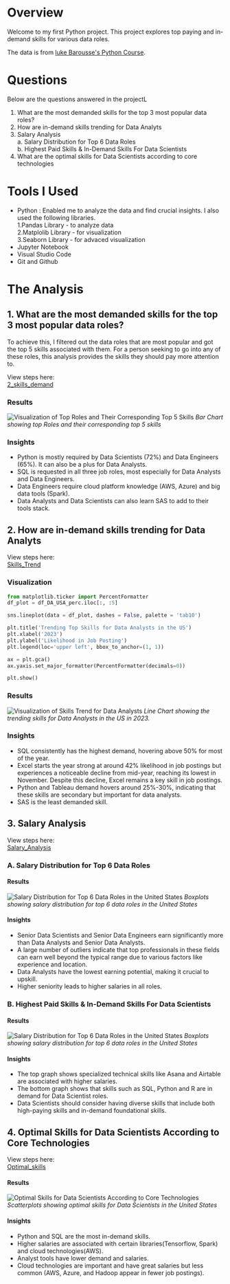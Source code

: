 # Overview
Welcome to my first Python project. This project explores top paying and in-demand skills for various data roles. 

The data is from [luke Barousse's Python Course](https://youtu.be/wUSDVGivd-8?si=lzQans0aSTNDSogc).

# Questions
Below are the questions answered in the projectL
1. What are the most demanded skills for the top 3 most popular data roles?
2. How are in-demand skills trending for Data Analyts 
3. Salary Analysis <br>
 a. Salary Distribution for Top 6 Data Roles <br>
 b. Highest Paid Skills & In-Demand Skills For Data Scientists
4. What are the optimal skills for Data Scientists according to core technologies
 
# Tools I Used
- Python : Enabled me to analyze the data and find crucial insights. I also used the following libraries.<br>
 1.Pandas Library - to analyze data <br>2.Matplolib Library - for visualization <br>3.Seaborn Library - for advaced visualization
- Jupyter Notebook
- Visual Studio Code 
- Git and Github 
 

# The Analysis

## 1. What are the most demanded skills for the top 3 most popular data roles?

To achieve this, I filtered out the data roles that are most popular and got the top 5 skills associated with them. For a person seeking to go into any of these roles, this analysis provides the skills they should pay more attention to. 

View steps here:<br>
[2_skills_demand](3_project\2_skills_demand.ipynb)

### Results
 ![Visualization of Top Roles and Their Corresponding Top 5 Skills](3_project/images/skill_demand_top3_roles.png)
 *Bar Chart showing top Roles and their corresponding top 5 skills*

### Insights

- Python is mostly required by Data Scientists (72%) and Data Engineers (65%). It can also be a plus for Data Analysts. 
- SQL is requested in all three job roles, most especially for Data Analysts and Data Engineers. 
- Data Engineers require cloud platform knowledge (AWS, Azure) and big data tools (Spark). 
- Data Analysts and Data Scientists can also learn SAS to add to their tools stack. 

## 2. How are in-demand skills trending for Data Analyts 

View steps here:<br>
[Skills_Trend](3_project\3_skills_trend.ipynb)

### Visualization
```python
from matplotlib.ticker import PercentFormatter
df_plot = df_DA_USA_perc.iloc[:, :5]

sns.lineplot(data = df_plot, dashes = False, palette = 'tab10')

plt.title('Trending Top Skills for Data Analysts in the US')
plt.xlabel('2023')
plt.ylabel('Likelihood in Job Posting')
plt.legend(loc='upper left', bbox_to_anchor=(1, 1))

ax = plt.gca()
ax.yaxis.set_major_formatter(PercentFormatter(decimals=0))

plt.show()
```
### Results
 ![Visualization of Skills Trend for Data Analysts](3_project/images/Skills_Trend_DA.png)
*Line Chart showing the trending skills for Data Analysts in the US in 2023.*

 ### Insights

 - SQL consistently has the highest demand, hovering above 50% for most of the year.
 - Excel starts the year strong at around 42% likelihood in job postings but experiences a noticeable decline from mid-year, reaching its lowest in November. Despite this decline, Excel remains a key skill in job postings.
 - Python and Tableau demand hovers around 25%-30%, indicating that these skills are secondary but important for data analysts.
 - SAS is the least demanded skill. 

 ## 3. Salary Analysis
View steps here:<br>
[Salary_Analysis](3_project\4_salary_analysis.ipynb)
### A. Salary Distribution for Top 6 Data Roles

#### Results
 ![Salary Distribution for Top 6 Data Roles in the United States](3_project/images/salary_analysis.png)
*Boxplots showing salary distribution for top 6 data roles in the United States*

 #### Insights

 - Senior Data Scientists and Senior Data Engineers earn significantly more than Data Analysts and Senior Data Analysts. 
 - A large number of outliers indicate that top professionals in these fields can earn well beyond the typical range due to various factors like experience and location.
 - Data Analysts have the lowest earning potential, making it crucial to upskill.
 -  Higher seniority leads to higher salaries in all roles. 

### B. Highest Paid Skills & In-Demand Skills For Data Scientists
#### Results 
 ![Salary Distribution for Top 6 Data Roles in the United States](3_project/images/Median_Salary_VS_Skills.png)
*Boxplots showing salary distribution for top 6 data roles in the United States*

 #### Insights

 - The top graph shows specialized technical skills like Asana and Airtable are associated with higher salaries.
 - The bottom graph shows that skills such as SQL, Python and R are in demand for Data Scientist roles. 
 - Data Scientists should consider having diverse skills that include both high-paying skills and in-demand foundational skills.
 
 ## 4. Optimal Skills for Data Scientists According to Core Technologies

 View steps here:<br>
[Optimal_skills](3_project\5_optimal_skills.ipynb)

#### Results
 ![Optimal Skills for Data Scientists According to Core Technologies](3_project/images/optimal_skills.png)
*Scatterplots showing optimal skills for Data Scientists in the United States*

 #### Insights

 - Python and SQL are the most in-demand skills.
 - Higher salaries are associated with certain libraries(Tensorflow, Spark) and cloud technologies(AWS).
 - Analyst tools have lower demand and salaries.
 -  Cloud technologies are important and have great salaries but less common (AWS, Azure, and Hadoop appear in fewer job postings).
 
